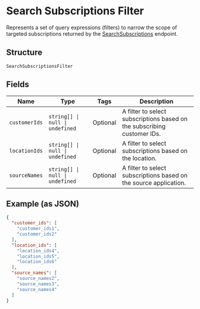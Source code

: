 
# Search Subscriptions Filter

Represents a set of query expressions (filters) to narrow the scope of targeted subscriptions returned by
the [SearchSubscriptions](../../doc/api/subscriptions.md#search-subscriptions) endpoint.

## Structure

`SearchSubscriptionsFilter`

## Fields

| Name | Type | Tags | Description |
|  --- | --- | --- | --- |
| `customerIds` | `string[] \| null \| undefined` | Optional | A filter to select subscriptions based on the subscribing customer IDs. |
| `locationIds` | `string[] \| null \| undefined` | Optional | A filter to select subscriptions based on the location. |
| `sourceNames` | `string[] \| null \| undefined` | Optional | A filter to select subscriptions based on the source application. |

## Example (as JSON)

```json
{
  "customer_ids": [
    "customer_ids1",
    "customer_ids2"
  ],
  "location_ids": [
    "location_ids4",
    "location_ids5",
    "location_ids6"
  ],
  "source_names": [
    "source_names2",
    "source_names3",
    "source_names4"
  ]
}
```

